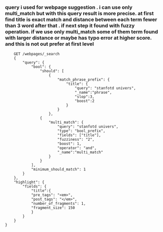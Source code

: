 
### query i used for webpage suggestion . i can use only multi_match but with this query result is more precise. at first find title is exact match and distance between each term fewer than 3 word after that . if next step it found with fuzzy operation. if we use only multi_match  some of them  term found with larger distance or maybe has typo error at higher score. and this is not out prefer at first level

        GET /webpages/_search
        {
            "query": {
                "bool": {
                    "should": [
                        {
                            "match_phrase_prefix": {
                                "title": {
                                    "query": "stanfotd univers",
                                    "_name":"phrase",
                                    "slop":3,
                                    "boost":2
                                }
                            }
                        },
                    {
                        "multi_match": {
                            "query": "stanfotd univers",
                            "type": "bool_prefix",
                            "fields": ["title"],
                            "fuzziness": "2",
                            "boost": 1,
                            "operator": "and",
                            "_name":"multi_match"
                        }
                    }
                ],
                "minimum_should_match": 1
            }
        },
        "highlight": {
            "fields": {
                "title":{
                "pre_tags": "<em>",
                "post_tags": "</em>",
                "number_of_fragments": 1,
                "fragment_size": 150
                }   
            }
        }
    }